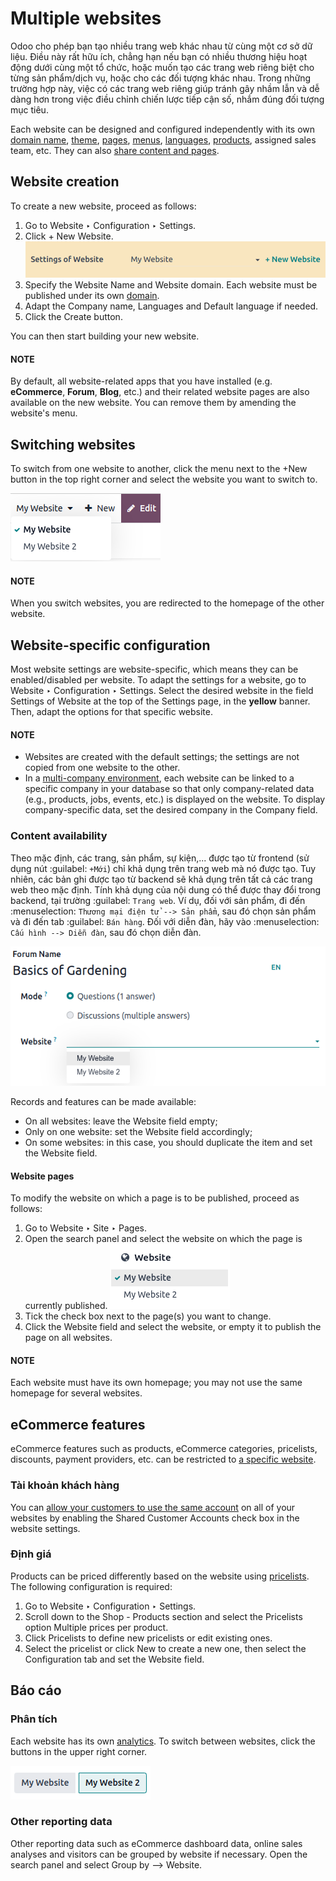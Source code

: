 # Multiple websites

Odoo cho phép bạn tạo nhiều trang web khác nhau từ cùng một cơ sở dữ liệu. Điều này rất hữu ích, chẳng hạn nếu bạn có nhiều thương hiệu hoạt động dưới cùng một tổ chức, hoặc muốn tạo các trang web riêng biệt cho từng sản phẩm/dịch vụ, hoặc cho các đối tượng khác nhau. Trong những trường hợp này, việc có các trang web riêng giúp tránh gây nhầm lẫn và dễ dàng hơn trong việc điều chỉnh chiến lược tiếp cận số, nhắm đúng đối tượng mục tiêu.

Each website can be designed and configured independently with its own [domain name](domain_names.md), [theme](../web_design/themes.md), [pages](../pages.md), [menus](../pages/menus.md), [languages](translate.md), [products](../../ecommerce/products.md), assigned sales team, etc. They can also
[share content and pages](#multi-website-website-content).

## Website creation

To create a new website, proceed as follows:

1. Go to Website ‣ Configuration ‣ Settings.
2. Click + New Website.
   ![New website button](multi_website/create-website.png)
3. Specify the Website Name and Website domain. Each website must be
   published under its own [domain](domain_names.md).
4. Adapt the Company name, Languages and Default language
   if needed.
5. Click the Create button.

You can then start building your new website.

#### NOTE
By default, all website-related apps that you have installed (e.g. **eCommerce**,
**Forum**, **Blog**, etc.) and their related website pages are also available on the
new website. You can remove them by amending the website's menu.

## Switching websites

To switch from one website to another, click the menu next to the +New button in the
top right corner and select the website you want to switch to.

![Website selector](multi_website/switch-websites.png)

#### NOTE
When you switch websites, you are redirected to the homepage of the other website.

## Website-specific configuration

Most website settings are website-specific, which means they can be enabled/disabled per website. To
adapt the settings for a website, go to Website ‣ Configuration ‣ Settings.
Select the desired website in the field Settings of Website at the top of the
Settings page, in the **yellow** banner. Then, adapt the options for that specific
website.

#### NOTE
- Websites are created with the default settings; the settings are not copied from one website to
  the other.
- In a [multi-company environment](../../../general/companies.md), each website can be
  linked to a specific company in your database so that only company-related data (e.g.,
  products, jobs, events, etc.) is displayed on the website. To display company-specific data,
  set the desired company in the Company field.

<a id="multi-website-website-content"></a>

### Content availability

Theo mặc định, các trang, sản phẩm, sự kiện,... được tạo từ frontend (sử dụng nút :guilabel: `+Mới`) chỉ khả dụng trên trang web mà nó được tạo. Tuy nhiên, các bản ghi được tạo từ backend sẽ khả dụng trên tất cả các trang web theo mặc định. Tính khả dụng của nội dung có thể được thay đổi trong backend, tại trường :guilabel: `Trang web`. Ví dụ, đối với sản phẩm, đi đến :menuselection: `Thương mại điện tử --> Sản phẩm`, sau đó chọn sản phẩm và đi đến tab :guilabel: `Bán hàng`. Đối với diễn đàn, hãy vào :menuselection: `Cấu hình --> Diễn đàn`, sau đó chọn diễn đàn.

![Website field in Forum form](multi_website/forum-multi-website.png)

<a id="website-field"></a>

Records and features can be made available:

- On all websites: leave the Website field empty;
- Only on one website: set the Website field accordingly;
- On some websites: in this case, you should duplicate the item and set the Website
  field.

#### Website pages

To modify the website on which a page is to be published, proceed as follows:

1. Go to Website ‣ Site ‣ Pages.
2. Open the search panel and select the website on which the page is currently published.
   ![Display pages per website](multi_website/pages-switch-websites.png)
3. Tick the check box next to the page(s) you want to change.
4. Click the Website field and select the website, or empty it to publish the page on
   all websites.

#### NOTE
Each website must have its own homepage; you may not use the same homepage for several websites.

## eCommerce features

eCommerce features such as products, eCommerce categories, pricelists, discounts, payment providers,
etc. can be restricted to [a specific website](#website-field).

### Tài khoản khách hàng

You can [allow your customers to use the same account](../../ecommerce/customer_accounts.md) on all of your websites by enabling the Shared
Customer Accounts check box in the website settings.

### Định giá

Products can be priced differently based on the website using [pricelists](../../ecommerce/products/price_management.md#ecommerce-pricelists). The following configuration is required:

1. Go to Website ‣ Configuration ‣ Settings.
2. Scroll down to the Shop - Products section and select the Pricelists
   option Multiple prices per product.
3. Click Pricelists to define new pricelists or edit existing ones.
4. Select the pricelist or click New to create a new one, then select the
   Configuration tab and set the Website field.

## Báo cáo

### Phân tích

Each website has its own [analytics](../reporting/analytics.md#analytics-plausible). To switch between websites, click
the buttons in the upper right corner.

![Switch websites in analytics](multi_website/analytics-switch-websites.png)

### Other reporting data

Other reporting data such as eCommerce dashboard data, online sales analyses and visitors can be
grouped by website if necessary. Open the search panel and select Group by --> Website.
